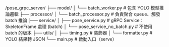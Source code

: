 /pose_grpc_server/
├── model/
│   └── batch_worker.py        # 包含 YOLO 模型推論邏輯
├── processor/
│   └── batch_processor.py     # 負責聚合 queue、觸發 batch 推論
├── service/
│   ├── pose_service.py        # gRPC Service：SkeletonFrame 處理 (batch)
│   └── pose_service_no_batch.py  # 不使用 batch 的版本
├── utils/
│   ├── timing.py              # 裝飾器
│   └── formatter.py           # YOLO 結果轉 JSON
└── main.py                    # 啟動入口（serve）
